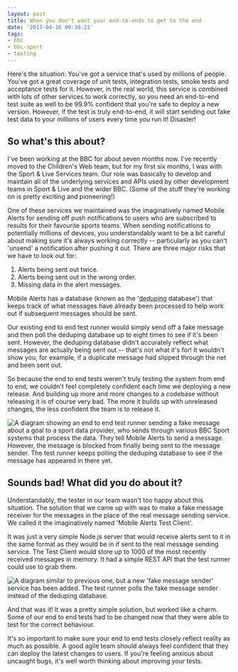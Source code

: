 ```yaml
---
layout: post
title: When you don't want your end-to-ends to get to the end
date: '2017-04-16 00:30:21'
tags:
- bbc
- bbc-sport
- testing
---
```


Here's the situation: You've got a service that's used by millions of people. You've got a great coverage of unit tests, integration tests, smoke tests and acceptance tests for it. However, in the real world, this service is combined with lots of other services to work correctly, so you need an end-to-end test suite as well to be 99.9% confident that you're safe to deploy a new version. However, if the test is truly end-to-end, it will start sending out fake test data to your millions of users every time you run it! Disaster!

## So what's this about?
I've been working at the BBC for about seven months now. I've recently moved to the Children's Web team, but for my first six months, I was with the Sport & Live Services team. Our role was basically to develop and maintain all of the underlying services and APIs used by other development teams in Sport & Live and the wider BBC. (Some of the stuff they're working on is pretty exciting and pioneering!)

One of these services we maintained was the imaginatively named Mobile Alerts for sending off push notifications to users who are subscribed to results for their favourite sports teams. When sending notifications to potentially millions of devices, you understandably want to be a bit careful about making sure it's always working correctly -- particularly as you can't 'unsend' a notification after pushing it out. There are three major risks that we have to look out for:

1. Alerts being sent out twice.
2. Alerts being sent out in the wrong order.
3. Missing data in the alert messages.

Mobile Alerts has a database (known as the '<abbr title="deduplication">deduping</abbr> database') that keeps track of what messages have already been processed to help work out if subsequent messages should be sent.

Our existing end to end test runner would simply send off a fake message and then poll the deduping database up to eight times to see if it's been sent. However, the deduping database didn't accurately reflect what messages are actually being sent out -- that's not what it's for! It wouldn't show you, for example, if a duplicate message had slipped through the net and been sent out.

So because the end to end tests weren't truly testing the system from end to end, we couldn't feel completely confident each time we deploying a new release. And building up more and more changes to a codebase without releasing it is of course very bad. The more it builds up with unreleased changes, the less confident the team is to release it.

![A diagram showing an end to end test runner sending a fake message about a goal to a sport data provider, who sends through various BBC Sport systems that process the data. They tell Mobile Alerts to send a message. However, the message is blocked from finally being sent to the message sender. The test runner keeps polling the deduping database to see if the message has appeared in there yet.](/assets/images/2017-04-16-mobile-alerts-1.png)

## Sounds bad! What did you do about it?
Understandably, the tester in our team wasn't too happy about this situation. The solution that we came up with was to make a fake message receiver for the messages in the place of the real message sending service. We called it the imaginatively named 'Mobile Alerts Test Client'.

It was just a very simple Node.js server that would receive alerts sent to it in the same format as they would be in if sent to the real message sending service. The Test Client would store up to 1000 of the most recently received messages in memory. It had a simple REST API that the test runner could use to grab them.

![A diagram similar to previous one, but a new 'fake message sender' service has been added. The test runner polls the fake message sender instead of the deduping database.](/assets/images/2017-04-16-mobile-alerts-test-client.png)

And that was it! It was a pretty simple solution, but worked like a charm. Some of our end to end tests had to be changed now that they were able to test for the correct behaviour.

It's so important to make sure your end to end tests closely reflect reality as much as possible. A good agile team should always feel confident that they can deploy the latest changes to users. If you're feeling anxious about uncaught bugs, it's well worth thinking about improving your tests.
